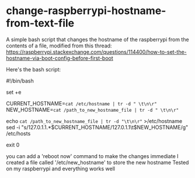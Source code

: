 # change-raspberrypi-hostname-from-text-file
A simple bash script that changes the hostname of the raspberrypi from the contents of a file, modified from this thread:
https://raspberrypi.stackexchange.com/questions/114400/how-to-set-the-hostname-via-boot-config-before-first-boot

Here's the bash script:

#!/bin/bash

set +e

CURRENT_HOSTNAME=`cat /etc/hostname | tr -d " \t\n\r"`
NEW_HOSTNAME=`cat /path_to_new_hostname_file | tr -d " \t\n\r"`

echo `cat /path_to_new_hostname_file | tr -d "\t\n\r"` >/etc/hostname
sed -i "s/127.0.1.1.*$CURRENT_HOSTNAME/127.0.1.1\t$NEW_HOSTNAME/g" /etc/hosts

exit 0


you can add a 'reboot now' command to make the changes immediate
I created a file called '/etc/new_hostname' to store the new hostname
Tested on my raspberrypi and everything works well
